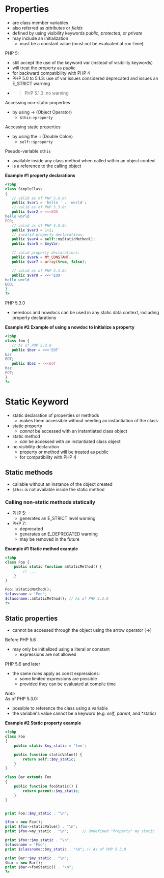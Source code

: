 # Properties
- are class member variables
- also referred as *attributes* or *fields*
- defined by using visibility keywords *public*, *protected*, or *private*
- may include an initialization
  - must be a constant value (must not be evaluated at run-time)

PHP 5: 
  - still accept the use of the keyword *var* (instead of visibility keywords)
  - will treat the property as *public*
  - for backward compatibility with PHP 4
  - PHP 5.0 to 5.1.3: use of var issues considered deprecated and issues an E_STRICT warning
  - > PHP 5.1.3: no warning
  
Accessing non-static properties
- by using -> (Object Operator)
  - `$this->property`

Accessing static properties
- by using the :: (Double Colon)
  - `self::$property`
  
Pseudo-variable `$this`
- available inside any class method when called within an object context
- is a reference to the calling object

**Example #1 property declarations**

```php
<?php
class SimpleClass
{
   // valid as of PHP 5.6.0:
   public $var1 = 'hello ' . 'world';
   // valid as of PHP 5.3.0:
   public $var2 = <<<EOD
hello world
EOD;
   // valid as of PHP 5.6.0:
   public $var3 = 1+2;
   // invalid property declarations:
   public $var4 = self::myStaticMethod();
   public $var5 = $myVar;

   // valid property declarations:
   public $var6 = MY_CONSTANT;
   public $var7 = array(true, false);

   // valid as of PHP 5.3.0:
   public $var8 = <<<'EOD'
hello world
EOD;
}
?>
```

PHP 5.3.0
- heredocs and nowdocs can be used in any static data context, including property declarations

**Example #2 Example of using a nowdoc to initialize a property**

```php
<?php
class foo {
   // As of PHP 5.3.0
   public $bar = <<<'EOT'
bar
EOT;
   public $baz = <<<EOT
baz
EOT;
}
?>
```

# Static Keyword
- static declaration of properties or methods
  - makes them accessible without needing an instantiation of the class
- static property
  - *cannot* be accessed with an instantiated class object
- static method
  - *can* be accessed with an instantiated class object
- no visibility declaration
  - property or method will be treated as public
  - for compatibility with PHP 4
  
## Static methods
- callable without an instance of the object created
- `$this` is not available inside the static method

### Calling non-static methods statically
- PHP 5: 
  - generates an E_STRICT level warning
- PHP 7: 
  - deprecated
  - generates an E_DEPRECATED warning
  - may be removed in the future
  
**Example #1 Static method example**

```php
<?php
class Foo {
    public static function aStaticMethod() {
        // ...
    }
}

Foo::aStaticMethod();
$classname = 'Foo';
$classname::aStaticMethod(); // As of PHP 5.3.0
?>
```

## Static properties
- cannot be accessed through the object using the arrow operator (->)

Before PHP 5.6
- may only be initialized using a literal or constant
  - expressions are not allowed

PHP 5.6 and later
- the same rules apply as const expressions:
  - some limited expressions are possible
  - provided they can be evaluated at compile time

*Note*  
As of PHP 5.3.0:
- possible to reference the class using a variable
- the variable's value cannot be a keyword (e.g. *self*, *parent*, and *static)

**Example #2 Static property example**

```php
<?php
class Foo
{
    public static $my_static = 'foo';

    public function staticValue() {
        return self::$my_static;
    }
}

class Bar extends Foo
{
    public function fooStatic() {
        return parent::$my_static;
    }
}


print Foo::$my_static . "\n";

$foo = new Foo();
print $foo->staticValue() . "\n";
print $foo->my_static . "\n";      // Undefined "Property" my_static 

print $foo::$my_static . "\n";
$classname = 'Foo';
print $classname::$my_static . "\n"; // As of PHP 5.3.0

print Bar::$my_static . "\n";
$bar = new Bar();
print $bar->fooStatic() . "\n";
?>
```
